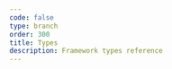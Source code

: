 ```yaml
---
code: false
type: branch
order: 300
title: Types
description: Framework types reference
---
```


<RedirectToFirstChild />
